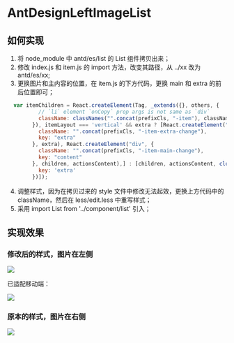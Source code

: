 # AntDesignLeftImageList

## 如何实现

1. 将 node_module 中 antd/es/list 的 List 组件拷贝出来；
2. 修改 index.js 和 item.js 的 import 方法，改变其路径，从 ../xx 改为 antd/es/xx;
3. 更换图片和主内容的位置，在 item.js 的下方代码，更换 main 和 extra 的前后位置即可；

```js
  var itemChildren = React.createElement(Tag, _extends({}, others, {
          // `li` element `onCopy` prop args is not same as `div`
          className: classNames("".concat(prefixCls, "-item"), className, _defineProperty({}, "".concat(prefixCls, "-item-no-flex"), !_this.isFlexMode()))
        }), itemLayout === 'vertical' && extra ? [React.createElement("div", {
          className: "".concat(prefixCls, "-item-extra-change"),
          key: "extra"
        }, extra), React.createElement("div", {
          className: "".concat(prefixCls, "-item-main-change"),
          key: "content"
        }, children, actionsContent),] : [children, actionsContent, cloneElement(extra, {
          key: 'extra'
        })]);
```

4. 调整样式，因为在拷贝过来的 style 文件中修改无法起效，更换上方代码中的 className，然后在 less/edit.less 中重写样式；
5. 采用 import List from '../component/list' 引入；

## 实现效果

### 修改后的样式，图片在左侧

![](https://markdown-pic-blackboxo.oss-cn-shanghai.aliyuncs.com/20200313223138.png)

已适配移动端：

![](https://markdown-pic-blackboxo.oss-cn-shanghai.aliyuncs.com/20200313223215.png)

### 原本的样式，图片在右侧

![](https://markdown-pic-blackboxo.oss-cn-shanghai.aliyuncs.com/20200313223043.png)